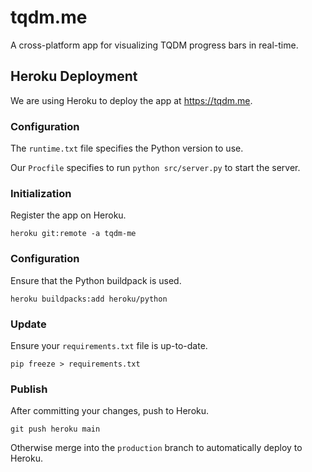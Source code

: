 # tqdm.me
A cross-platform app for visualizing TQDM progress bars in real-time.

## Heroku Deployment
We are using Heroku to deploy the app at https://tqdm.me.

### Configuration
The `runtime.txt` file specifies the Python version to use.

Our `Procfile` specifies to run `python src/server.py` to start the server.

### Initialization
Register the app on Heroku.
```
heroku git:remote -a tqdm-me
```

### Configuration
Ensure that the Python buildpack is used.
```
heroku buildpacks:add heroku/python
```

### Update
Ensure your `requirements.txt` file is up-to-date.
```
pip freeze > requirements.txt
```

### Publish
After committing your changes, push to Heroku.
```
git push heroku main
```

Otherwise merge into the `production` branch to automatically deploy to Heroku.